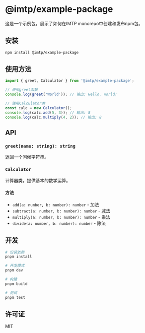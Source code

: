 # @imtp/example-package

这是一个示例包，展示了如何在IMTP monorepo中创建和发布npm包。

## 安装

```bash
npm install @imtp/example-package
```

## 使用方法

```typescript
import { greet, Calculator } from '@imtp/example-package';

// 使用greet函数
console.log(greet('World')); // 输出: Hello, World!

// 使用Calculator类
const calc = new Calculator();
console.log(calc.add(5, 3)); // 输出: 8
console.log(calc.multiply(4, 2)); // 输出: 8
```

## API

### `greet(name: string): string`

返回一个问候字符串。

### `Calculator`

计算器类，提供基本的数学运算。

#### 方法

- `add(a: number, b: number): number` - 加法
- `subtract(a: number, b: number): number` - 减法
- `multiply(a: number, b: number): number` - 乘法
- `divide(a: number, b: number): number` - 除法

## 开发

```bash
# 安装依赖
pnpm install

# 开发模式
pnpm dev

# 构建
pnpm build

# 测试
pnpm test
```

## 许可证

MIT
